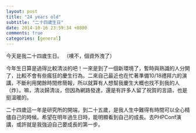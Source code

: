 ```yaml
---
layout: post
title: "24 years old"
subtitle: "二十四歲生日"
date: 2014-10-16 23:59:34 +0800
comments: true
categories: [general]
---
```


今天是我二十四歲生日。 （噢不，個資外洩了）

今年生日算是過得比較清淡的吧！一來是到了一個新環境了，暫時與熟識的人分開了，比較不會有些瘋狂的慶生行為。二來自己最近也在忙著準備10/18禮拜六的演講，不斷利用閑餘時間修簡報，所以就算有人想幫我慶生大概也找不到我的人（炸）。嘛，清淡歸清淡，但因為網路發達，還是有許多人留了祝賀的言語，也是挺溫暖的。

二十四歲這一年是研究所的開端，到二十五歲，是我人生中難得有時間可以全心精儘自己的時候。希望在明年過生日時，能明顯看到自己的成長。去PHPConf演講，或許就是我強迫自己要成長的第一步。
